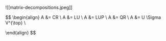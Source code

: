 
![[matrix-decompositions.jpeg]]

$$
\begin{align}
A &= CR \\
A &= LU \\
A &= LUP \\
A &= QR \\
A &= U \Sigma V^{\top} \\

\end{align}
$$